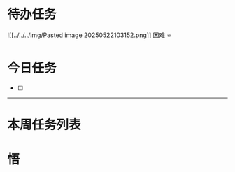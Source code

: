# 待办任务

![[../../../img/Pasted image 20250522103152.png]]
困难
⭐

# 今日任务
- [ ] 




------
# 本周任务列表



# 悟